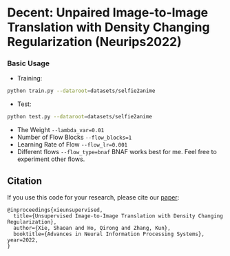 # Decent: Unpaired Image-to-Image Translation with Density Changing Regularization (Neurips2022)

### Basic Usage

- Training:
```bash
python train.py --dataroot=datasets/selfie2anime  
```
- Test:
```bash
python test.py --dataroot=datasets/selfie2anime
```
- The Weight `--lambda_var=0.01` 
- Number of Flow Blocks `--flow_blocks=1` 
- Learning Rate of Flow `--flow_lr=0.001` 
- Different flows `--flow_type=bnaf` BNAF works best for me. Feel free to experiment other flows.



## Citation
If you use this code for your research, please cite our [paper](https://openreview.net/pdf?id=RNZ8JOmNaV4):

```
@inproceedings{xieunsupervised,
  title={Unsupervised Image-to-Image Translation with Density Changing Regularization},
  author={Xie, Shaoan and Ho, Qirong and Zhang, Kun},
  booktitle={Advances in Neural Information Processing Systems},
year=2022,
}
```
